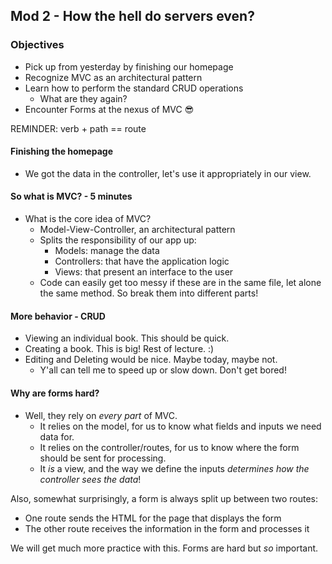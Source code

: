 ## Mod 2 - How the hell do servers even?

### Objectives

* Pick up from yesterday by finishing our homepage
* Recognize MVC as an architectural pattern
* Learn how to perform the standard CRUD operations
  * What are they again?
* Encounter Forms at the nexus of MVC 😎

REMINDER: verb + path == route




#### Finishing the homepage

* We got the data in the controller, let's use it appropriately in our view.





#### So what is MVC? - 5 minutes
* What is the core idea of MVC?
  * Model-View-Controller, an architectural pattern
  * Splits the responsibility of our app up:
    * Models: manage the data
    * Controllers: that have the application logic
    * Views: that present an interface to the user
  * Code can easily get too messy if these are in the same file,
    let alone the same method. So break them into different parts!




#### More behavior - CRUD

* Viewing an individual book. This should be quick.
* Creating a book. This is big! Rest of lecture. :)
* Editing and Deleting would be nice. Maybe today, maybe not.
  * Y'all can tell me to speed up or slow down. Don't get bored!


#### Why are forms hard?

* Well, they rely on _every part_ of MVC.
  * It relies on the model, for us to know what fields and inputs we need data for.
  * It relies on the controller/routes, for us to know where the form should be sent for processing.
  * It _is_ a view, and the way we define the inputs *determines how the controller sees the data*!

Also, somewhat surprisingly, a form is always split up between two routes:
  * One route sends the HTML for the page that displays the form
  * The other route receives the information in the form and processes it

We will get much more practice with this. Forms are hard but _so_ important.

